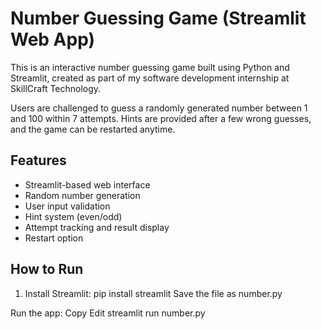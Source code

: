 # Number Guessing Game (Streamlit Web App)

This is an interactive number guessing game built using Python and Streamlit, created as part of my software development internship at SkillCraft Technology.

Users are challenged to guess a randomly generated number between 1 and 100 within 7 attempts. Hints are provided after a few wrong guesses, and the game can be restarted anytime.

## Features

- Streamlit-based web interface
- Random number generation
- User input validation
- Hint system (even/odd)
- Attempt tracking and result display
- Restart option

## How to Run

1. Install Streamlit:
pip install streamlit
Save the file as number.py

Run the app:
Copy
Edit
streamlit run number.py
